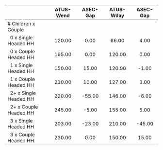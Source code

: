 
|                      |    ATUS-Wend |     ASEC-Gap |    ATUS-Wday |     ASEC-Gap |
| -------------------- | :----------: | :----------: | :----------: | :----------: |
| # Children x Couple  |              |              |              |              |
| &nbsp;&nbsp;0 x Single Headed HH |       120.00 |         0.00 |        86.00 |         4.00 |
| &nbsp;&nbsp;0 x Couple Headed HH |       165.00 |         0.00 |       120.00 |         0.00 |
| &nbsp;&nbsp;1 x Single Headed HH |       150.00 |        15.00 |       120.00 |        -1.00 |
| &nbsp;&nbsp;1 x Couple Headed HH |       210.00 |        10.00 |       127.00 |         3.00 |
| &nbsp;&nbsp;2+ x Single Headed HH |       220.00 |       -55.00 |       146.00 |        -6.00 |
| &nbsp;&nbsp;2+ x Couple Headed HH |       245.00 |        -5.00 |       155.00 |         5.00 |
| &nbsp;&nbsp;3 x Single Headed HH |       203.00 |       -23.00 |       210.00 |       -45.00 |
| &nbsp;&nbsp;3 x Couple Headed HH |       230.00 |         0.00 |       150.00 |        15.00 |

